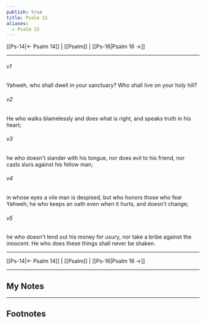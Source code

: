 ```yaml
---
publish: true
title: Psalm 15
aliases:
  - Psalm 15
---
```


[[Ps-14|← Psalm 14]] | [[Psalm]] | [[Ps-16|Psalm 16 →]]
***



###### v1 
Yahweh, who shall dwell in your sanctuary? Who shall live on your holy hill? 

###### v2 
He who walks blamelessly and does what is right, and speaks truth in his heart; 

###### v3 
he who doesn't slander with his tongue, nor does evil to his friend, nor casts slurs against his fellow man; 

###### v4 
in whose eyes a vile man is despised, but who honors those who fear Yahweh; he who keeps an oath even when it hurts, and doesn't change; 

###### v5 
he who doesn't lend out his money for usury, nor take a bribe against the innocent. He who does these things shall never be shaken.

***
[[Ps-14|← Psalm 14]] | [[Psalm]] | [[Ps-16|Psalm 16 →]]

---
## My Notes

---
## Footnotes